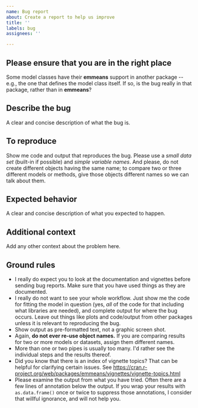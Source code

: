 ```yaml
---
name: Bug report
about: Create a report to help us improve
title: ''
labels: bug
assignees: ''

---
```

## Please ensure that you are in the right place
Some model classes have their **emmeans** support in another package -- 
e.g., the one that defines the model class itself. If so, is the
bug really in that package, rather than in **emmeans**?

## Describe the bug
A clear and concise description of what the bug is.

## To reproduce
Show me code and output that reproduces the bug. 
Please use a *small data set* (built-in if possible) and *simple variable names*.
And please, do not create different objects having the same name; 
to compare two or three different models or methods, give those objects
different names so we can talk about them.

## Expected behavior
A clear and concise description of what you expected to happen.

## Additional context
Add any other context about the problem here.

## Ground rules
  * I really do expect you to look at the documentation and vignettes before
    sending bug reports. Make sure that you have used things as they are documented.
  * I really do not want to see your whole workflow. Just show me the code for
    fitting the model in question (yes, *all* of the code for that including
    what libraries are needed), and complete output for where the bug occurs.
    Leave out things like plots and code/output from other packages unless
    it is relevant to reproducing the bug.
  * Show output as pre-formatted text, not a graphic screen shot.
  * Again, **do not ever re-use object names.** If you are comparing results for
    two or more models or datasets, assign them different names.
  * More than one or two pipes is usually too many. I'd rather see the individual 
    steps and the results thereof. 
  * Did you know that there is an index of vignette topics? That can be
    helpful for clarifying certain issues. See
    https://cran.r-project.org/web/packages/emmeans/vignettes/vignette-topics.html
  * Please examine the output from what you have tried. Often there are a few
    lines of annotation below the output. If you wrap your results with 
    `as.data.frame()` once or twice to suppress those annotations, I
    consider that willful ignorance, and will not help you.
